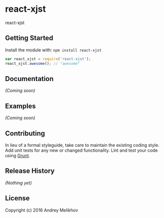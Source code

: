 # react-xjst

react-xjst

## Getting Started
Install the module with: `npm install react-xjst`

```javascript
var react_xjst = require('react-xjst');
react_xjst.awesome(); // "awesome"
```

## Documentation
_(Coming soon)_

## Examples
_(Coming soon)_

## Contributing
In lieu of a formal styleguide, take care to maintain the existing coding style. Add unit tests for any new or changed functionality. Lint and test your code using [Grunt](http://gruntjs.com/).

## Release History
_(Nothing yet)_

## License
Copyright (c) 2016 Andrey Melikhov  

